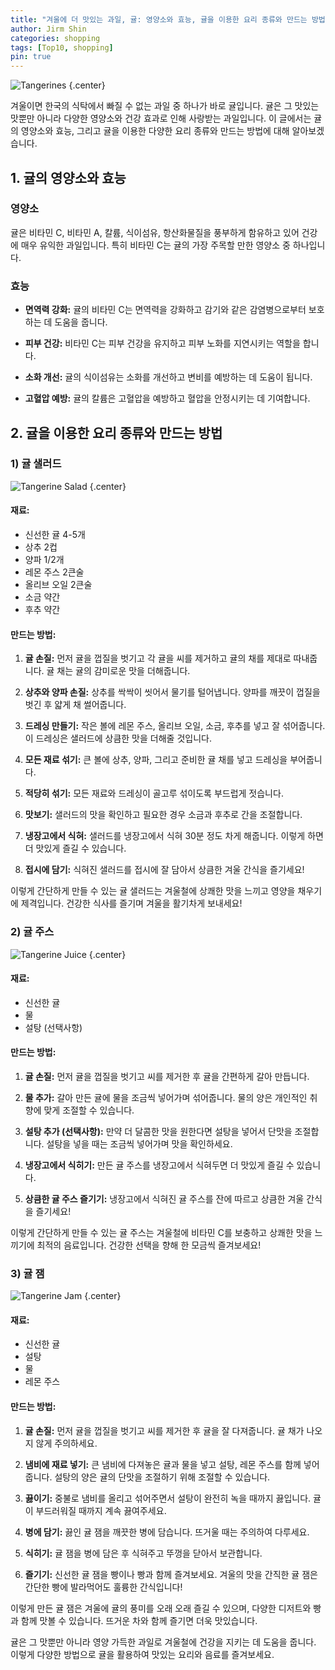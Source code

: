 ```yaml
---
title: "겨울에 더 맛있는 과일, 귤: 영양소와 효능, 귤을 이용한 요리 종류와 만드는 방법"
author: Jirm Shin
categories: shopping
tags: [Top10, shopping]
pin: true
---
```

 
![Tangerines](https://source.unsplash.com/1600x900/?tangerines) {.center}

겨울이면 한국의 식탁에서 빠질 수 없는 과일 중 하나가 바로 귤입니다. 귤은 그 맛있는 맛뿐만 아니라 다양한 영양소와 건강 효과로 인해 사랑받는 과일입니다. 이 글에서는 귤의 영양소와 효능, 그리고 귤을 이용한 다양한 요리 종류와 만드는 방법에 대해 알아보겠습니다.

## 1. 귤의 영양소와 효능

### 영양소

귤은 비타민 C, 비타민 A, 칼륨, 식이섬유, 항산화물질을 풍부하게 함유하고 있어 건강에 매우 유익한 과일입니다. 특히 비타민 C는 귤의 가장 주목할 만한 영양소 중 하나입니다.

### 효능

- **면역력 강화:** 귤의 비타민 C는 면역력을 강화하고 감기와 같은 감염병으로부터 보호하는 데 도움을 줍니다.

- **피부 건강:** 비타민 C는 피부 건강을 유지하고 피부 노화를 지연시키는 역할을 합니다.

- **소화 개선:** 귤의 식이섬유는 소화를 개선하고 변비를 예방하는 데 도움이 됩니다.

- **고혈압 예방:** 귤의 칼륨은 고혈압을 예방하고 혈압을 안정시키는 데 기여합니다.

## 2. 귤을 이용한 요리 종류와 만드는 방법

### 1) 귤 샐러드

![Tangerine Salad](https://source.unsplash.com/1600x900/?tangerine-salad) {.center}

#### 재료:

- 신선한 귤 4-5개
- 상추 2컵
- 양파 1/2개
- 레몬 주스 2큰술
- 올리브 오일 2큰술
- 소금 약간
- 후추 약간

#### 만드는 방법:

1. **귤 손질:** 먼저 귤을 껍질을 벗기고 각 귤을 씨를 제거하고 귤의 채를 제대로 따내줍니다. 귤 채는 귤의 감미로운 맛을 더해줍니다.

2. **상추와 양파 손질:** 상추를 싹싹이 씻어서 물기를 털어냅니다. 양파를 깨끗이 껍질을 벗긴 후 얇게 채 썰어줍니다.

3. **드레싱 만들기:** 작은 볼에 레몬 주스, 올리브 오일, 소금, 후추를 넣고 잘 섞어줍니다. 이 드레싱은 샐러드에 상큼한 맛을 더해줄 것입니다.

4. **모든 재료 섞기:** 큰 볼에 상추, 양파, 그리고 준비한 귤 채를 넣고 드레싱을 부어줍니다. 

5. **적당히 섞기:** 모든 재료와 드레싱이 골고루 섞이도록 부드럽게 젓습니다.

6. **맛보기:** 샐러드의 맛을 확인하고 필요한 경우 소금과 후추로 간을 조절합니다.

7. **냉장고에서 식혀:** 샐러드를 냉장고에서 식혀 30분 정도 차게 해줍니다. 이렇게 하면 더 맛있게 즐길 수 있습니다.

8. **접시에 담기:** 식혀진 샐러드를 접시에 잘 담아서 상큼한 겨울 간식을 즐기세요!

이렇게 간단하게 만들 수 있는 귤 샐러드는 겨울철에 상쾌한 맛을 느끼고 영양을 채우기에 제격입니다. 건강한 식사를 즐기며 겨울을 활기차게 보내세요!

### 2) 귤 주스

![Tangerine Juice](https://source.unsplash.com/1600x900/?tangerine-juice) {.center}

#### 재료:

- 신선한 귤
- 물
- 설탕 (선택사항)

#### 만드는 방법:

1. **귤 손질:** 먼저 귤을 껍질을 벗기고 씨를 제거한 후 귤을 간편하게 갈아 만듭니다.

2. **물 추가:** 갈아 만든 귤에 물을 조금씩 넣어가며 섞어줍니다. 물의 양은 개인적인 취향에 맞게 조절할 수 있습니다. 

3. **설탕 추가 (선택사항):** 만약 더 달콤한 맛을 원한다면 설탕을 넣어서 단맛을 조절합니다. 설탕을 넣을 때는 조금씩 넣어가며 맛을 확인하세요.

4. **냉장고에서 식히기:** 만든 귤 주스를 냉장고에서 식혀두면 더 맛있게 즐길 수 있습니다.

5. **상큼한 귤 주스 즐기기:** 냉장고에서 식혀진 귤 주스를 잔에 따르고 상큼한 겨울 간식을 즐기세요!

이렇게 간단하게 만들 수 있는 귤 주스는 겨울철에 비타민 C를 보충하고 상쾌한 맛을 느끼기에 최적의 음료입니다. 건강한 선택을 향해 한 모금씩 즐겨보세요!

### 3) 귤 잼

![Tangerine Jam](https://source.unsplash.com/1600x900/?tangerine-jam) {.center}

#### 재료:

- 신선한 귤
- 설탕
- 물
- 레몬 주스

#### 만드는 방법:

1. **귤 손질:** 먼저 귤을 껍질을 벗기고 씨를 제거한 후 귤을 잘 다져줍니다. 귤 채가 나오지 않게 주의하세요.

2. **냄비에 재료 넣기:** 큰 냄비에 다져놓은 귤과 물을 넣고 설탕, 레몬 주스를 함께 넣어줍니다. 설탕의 양은 귤의 단맛을 조절하기 위해 조절할 수 있습니다.

3. **끓이기:** 중불로 냄비를 올리고 섞어주면서 설탕이 완전히 녹을 때까지 끓입니다. 귤이 부드러워질 때까지 계속 끓여주세요.

4. **병에 담기:** 끓인 귤 잼을 깨끗한 병에 담습니다. 뜨거울 때는 주의하여 다루세요.

5. **식히기:** 귤 잼을 병에 담은 후 식혀주고 뚜껑을 닫아서 보관합니다.

6. **즐기기:** 신선한 귤 잼을 빵이나 빵과 함께 즐겨보세요. 겨울의 맛을 간직한 귤 잼은 간단한 빵에 발라먹어도 훌륭한 간식입니다!

이렇게 만든 귤 잼은 겨울에 귤의 풍미를 오래 오래 즐길 수 있으며, 다양한 디저트와 빵과 함께 맛볼 수 있습니다. 뜨거운 차와 함께 즐기면 더욱 맛있습니다.

귤은 그 맛뿐만 아니라 영양 가득한 과일로 겨울철에 건강을 지키는 데 도움을 줍니다. 이렇게 다양한 방법으로 귤을 활용하여 맛있는 요리와 음료를 즐겨보세요.